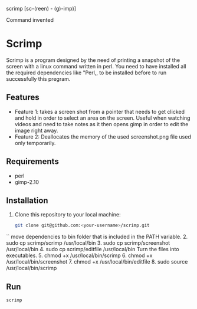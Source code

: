 scrimp [sc-(reen) - (g)-imp)]

Command invented 

# Scrimp

Scrimp is a program designed by the need of printing a snapshot of the screen with a linux command written in perl.
You need to have installed all the required dependencies like "Perl,, to be installed before to run successfully this pregram.


## Features

- Feature 1: takes a screen shot from a pointer that needs to get clicked and hold in order to select an area on the screen.
  Useful when watching videos and need to take notes as it then opens gimp in order to edit the image right away.
- Feature 2: Deallocates the memory of the used screenshot.png file used only temporarily. 

## Requirements
- perl
- gimp-2.10

## Installation

1. Clone this repository to your local machine:
   ```bash
   git clone git@github.com:<your-username>/scrimp.git
``
move dependencies to bin folder that is included in the PATH variable.
   2. sudo cp scrimp/scrimp /usr/local/bin
   3. sudo cp scrimp/screenshot /usr/local/bin
   4. sudo cp scrimp/editfile /usr/local/bin
Turn the files into executables.
   5. chmod +x /usr/local/bin/scrimp
   6. chmod +x /usr/local/bin/screenshot
   7. chmod +x /usr/local/bin/editfile
   8. sudo source /usr/local/bin/scrimp

## Run
   ```
   scrimp
  ```

